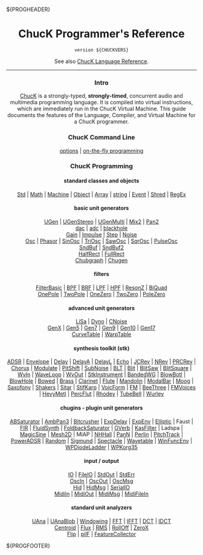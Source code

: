 ${PROGHEADER}

<center>

# ChucK Programmer's Reference

`version ${CHUCKVERS}`

<!--
<img src="/images/on-the-fly_50dpi.jpg" style="width:90%;max-width:600px">
-->

See also [ChucK Language Reference](../language/index.md).

</center>

-----

<center>

### Intro

[ChucK](http://chuck.cs.princeton.edu) is a strongly-typed,
**strongly-timed**, concurrent audio and multimedia programming language.
It is compiled into virtual instructions, which are immediately run in the
ChucK Virtual Machine.  This guide documents the features of the Language,
Compiler, and Virtual Machine for a ChucK programmer.

### ChucK Command Line

[options](vm.md) | [on-the-fly programming](otfp.md)  

### ChucK Programming

#### standard classes and objects

[Std](classes_std.md#std) |
[Math](classes_std.md#math) |
[Machine](classes_std.md#machine) |
[Object](classes_std.md#object) |
[Array](classes_std.md#array) |
[string](classes_std.md#string) |
[Event](classes_std.md#event) |
[Shred](classes_std.md#shred) |
[RegEx](classes_std.md#regex)

#### basic unit generators

<!-- nb: extra eol spaces on some lines cause <br/> -->
[UGen](ugen_basic.md#ugen) |
[UGenStereo](ugen_basic.md#ugenstereo) |
[UGenMulti](ugen_basic.md#ugenmulti) |
[Mix2](ugen_basic.md#mix2) |
[Pan2](ugen_basic.md#pan2)  
[dac](ugen_basic.md#dac) |
[adc](ugen_basic.md#adc) |
[blackhole](ugen_basic.md#blackhole)  
[Gain](ugen_basic.md#gain) |
[Impulse](ugen_basic.md#impulse) |
[Step](ugen_basic.md#step) |
[Noise](ugen_basic.md#noise)  
[Osc](ugen_basic.md#osc) |
[Phasor](ugen_basic.md#phasor) |
[SinOsc](ugen_basic.md#sinosc) |
[TriOsc](ugen_basic.md#triosc) |
[SawOsc](ugen_basic.md#sawosc) |
[SqrOsc](ugen_basic.md#sqrosc) |
[PulseOsc](ugen_basic.md#pulseosc)  
[SndBuf](ugen_basic.md#sndbuf) |
[SndBuf2](ugen_basic.md#sndbuf2)  
[HalfRect](ugen_basic.md#halfrect) |
[FullRect](ugen_basic.md#fullrect)  
[Chubgraph](ugen_basic.md#chubgraph) |
[Chugen](ugen_basic.md#chugen)

#### filters

[FilterBasic](ugen_filters.md#filterbasic) |
[BPF](ugen_filters.md#bpf) |
[BRF](ugen_filters.md#brf) |
[LPF](ugen_filters.md#lpf) |
[HPF](ugen_filters.md#hpf) |
[ResonZ](ugen_filters.md#resonz) |
[BiQuad](ugen_filters.md#biquad)  
[OnePole](ugen_filters.md#onepole) |
[TwoPole](ugen_filters.md#twopole) |
[OneZero](ugen_filters.md#onezero) |
[TwoZero](ugen_filters.md#twozero) |
[PoleZero](ugen_filters.md#polezero)

#### advanced unit generators

[LiSa](ugen_advanced.md#lisa) |
[Dyno](ugen_advanced.md#dyno) |
[CNoise](ugen_advanced.md#cnoise)   
[GenX](ugen_advanced.md#genx) | 
[Gen5](ugen_advanced.md#gen5) |
[Gen7](ugen_advanced.md#gen7) |
[Gen9](ugen_advanced.md#gen7) |
[Gen10](ugen_advanced.md#gen10) |
[Gen17](ugen_advanced.md#gen17)  
[CurveTable](ugen_advanced.md#curvetable) |
[WarpTable](ugen_advanced.md#warptable)

#### synthesis toolkit (stk)

[ADSR](ugen_stk.md#adsr) | [Envelope](ugen_stk.md#envelope) |
[Delay](ugen_stk.md#delay) | [DelayA](ugen_stk.md#delaya) |
[DelayL](ugen_stk.md#delayl) | [Echo](ugen_stk.md#echo) |
[JCRev](ugen_stk.md#jcrev) | [NRev](ugen_stk.md#nrev) | [PRCRev](ugen_stk.md#prcrev) |
[Chorus](ugen_stk.md#chorus) | [Modulate](ugen_stk.md#modulate) |
[PitShift](ugen_stk.md#pitshift) | [SubNoise](ugen_stk.md#subnoise) |
[BLT](ugen_stk.md#blt) | [Blit](ugen_stk.md#blit) | 
[BlitSaw](ugen_stk.md#blitsaw) | [BlitSquare](ugen_stk.md#blitsquare) |
[WvIn](ugen_stk.md#wvin) | [WaveLoop](ugen_stk.md#waveloop) | 
[WvOut](ugen_stk.md#wvout) |
[StkInstrument](ugen_stk.md#stkinstrument) |
[BandedWG](ugen_stk.md#bandedwg) | [BlowBotl](ugen_stk.md#blowbotl) |
[BlowHole](ugen_stk.md#blowhole) | [Bowed](ugen_stk.md#bowed) |
[Brass](ugen_stk.md#brass) | [Clarinet](ugen_stk.md#clarinet) |
[Flute](ugen_stk.md#flute) | [Mandolin](ugen_stk.md#mandolin) |
[ModalBar](ugen_stk.md#modalbar) | [Moog](ugen_stk.md#moog) |
[Saxofony](ugen_stk.md#saxofony) | [Shakers](ugen_stk.md#shakers) |
[Sitar](ugen_stk.md#sitar) | [StifKarp](ugen_stk.md#stifkarp) |
[VoicForm](ugen_stk.md#voicform) | [FM](ugen_stk.md#fm) |
[BeeThree](ugen_stk.md#beethree) | [FMVoices](ugen_stk.md#fmvoices) |
[HevyMetl](ugen_stk.md#hevymetl) | [PercFlut](ugen_stk.md#prcflut) |
[Rhodey](ugen_stk.md#rhodey) | [TubeBell](ugen_stk.md#tubebell) |
[Wurley](ugen_stk.md#wurley)

#### chugins - plugin unit generators

[ABSaturator](ugen_chugins.md#absat) |
[AmbPan3](ugen_chugins.md#ambpan3) |
[Bitcrusher](ugen_chugins.md#bitcrusher) |
[ExpDelay](ugen_chugins.md#expdelay) |
[ExpEnv](ugen_chugins.md#expenv) |
[Elliptic](ugen_chugins.md#elliptic) |
Faust |
[FIR](ugen_chugins.md#fir) |
[FluidSynth](ugen_chugins.md#fluidsynth) |
[FoldbackSaturator](ugen_chugins.md#foldbacksaturator) |
[GVerb](ugen_chugins.md#gverb) |
[KasFilter](ugen_chugins.md#kasfilter) |
Ladspa |
[MagicSine](ugen_chugins.md#magicsine) |
[Mesh2D](ugen_chugins.md#mesh2d) |
MIAP |
[NHHall](ugen_chugins.md#nhhall) |
[PanN](ugen_chugins.md#pann) |
[Perlin](ugen_chugins.md#perlin) |
[PitchTrack](ugen_chugins.md#pitchtrack) |
[PowerADSR](ugen_chugins.md#poweradsr) |
[Random](ugen_chugins.md#random) |
[Sigmund](ugen_chugins.md#sigmund) |
[Spectacle](ugen_chugins.md#spectacle) |
[Wavetable](ugen_chugins.md#wavetable) |
[WinFuncEnv](ugen_chugins.md#winfuncenv) |
[WPDiodeLadder](ugen_chugins.md#wpdiodeladder) |
[WPKorg35](ugen_chugins.md#wpkorg35)

#### input / output

[IO](io.md#io) |
[FileIO](io.md#io) |
[StdOut](io.md#stdout) |
[StdErr](io.md#stderr)   
[OscIn](io.md#oscin) |
[OscOut](io.md#oscout) |
[OscMsg](io.md#oscmsg)   
[Hid](io.md#hid) |
[HidMsg](io.md#hidmsg) |
[SerialIO](io.md#serialio)  
[MidiIn](io.md#midiin) |
[MidiOut](io.md#midiout) |
[MidiMsg](io.md#midimsg) |
[MidiFileIn](io.md#midifilein)

#### standard unit analyzers

[UAna](uana.md#uana) |
[UAnaBlob](uana.md#uanablob) |
[Windowing](uana.md#windowing) |
[FFT](uana.md#fft) |
[IFFT](uana.md#ifft) |
[DCT](uana.md#dct) |
[IDCT](uana.md#idct)  
[Centroid](uana.md#centroid) |
[Flux](uana.md#flux) |
[RMS](uana.md#rms) |
[RollOff](uana.md#rolloff) |
[ZeroX](uana.md#zerox)  
[Flip](uana.md#flip) |
[pilF](uana.md#pilf) |
[FeatureCollector](uana.md#featurecollector)

</center>

${PROGFOOTER}
